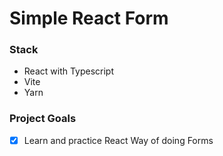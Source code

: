# Simple React Form

### Stack
- React with Typescript
- Vite
- Yarn

### Project Goals
- [X] Learn and practice React Way of doing Forms